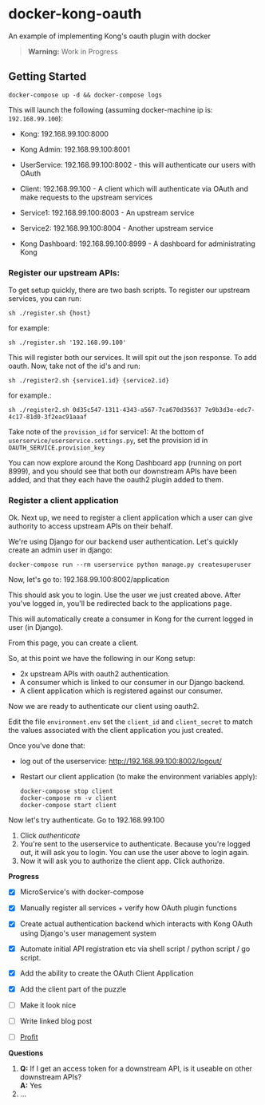 # docker-kong-oauth
An example of implementing Kong's oauth plugin with docker

> **Warning:** Work in Progress

## Getting Started

```
docker-compose up -d && docker-compose logs
```

This will launch the following (assuming docker-machine ip is: `192.168.99.100`):

* Kong: 192.168.99.100:8000 
* Kong Admin: 192.168.99.100:8001 
* UserService: 192.168.99.100:8002 - this will authenticate our users with OAuth
* Client: 192.168.99.100 - A client which will authenticate via OAuth and make requests to the upstream services
* Service1: 192.168.99.100:8003 - An upstream service
* Service2: 192.168.99.100:8004 - Another upstream service 

* Kong Dashboard: 192.168.99.100:8999 - A dashboard for administrating Kong

### Register our upstream APIs:

To get setup quickly, there are two bash scripts. To register our upstream services, you can run: 

```
sh ./register.sh {host}
```

for example: 

```
sh ./register.sh '192.168.99.100'
```

This will register both our services. It will spit out the json response. To add oauth. Now, take not of the id's and run:

```
sh ./register2.sh {service1.id} {service2.id}
```

for example.:

```
sh ./register2.sh 0d35c547-1311-4343-a567-7ca670d35637 7e9b3d3e-edc7-4c17-81d0-3f2eac91aaaf
```

Take note of the `provision_id` for service1: At the bottom of `userservice/userservice.settings.py`, set the provision id in `OAUTH_SERVICE.provision_key`

You can now explore around the Kong Dashboard app (running on port 8999), and you should see that both our downstream APIs have been added, and that they each have the oauth2 plugin added to them.

### Register a client application

Ok. Next up, we need to register a client application which a user can give authority to access upstream APIs on their behalf.

We're using Django for our backend user authentication. Let's quickly create an admin user in django: 

```
docker-compose run --rm userservice python manage.py createsuperuser
```

Now, let's go to: 192.168.99.100:8002/application

This should ask you to login. Use the user we just created above. 
After you've logged in, you'll be redirected back to the applications page. 

This will automatically create a consumer in Kong for the current logged in user (in Django). 

From this page, you can create a client. 

So, at this point we have the following in our Kong setup: 

* 2x upstream APIs with oauth2 authentication.
* A consumer which is linked to our consumer in our Django backend.
* A client application which is registered against our consumer.

Now we are ready to authenticate our client using oauth2. 

Edit the file `environment.env` set the `client_id` and `client_secret` to match the values associated with the client application you just created.

Once you've done that: 

* log out of the userservice: http://192.168.99.100:8002/logout/
* Restart our client application (to make the environment variables apply):

    ```
    docker-compose stop client
    docker-compose rm -v client
    docker-compose start client        
    ```

Now let's try authenticate. Go to 192.168.99.100

1. Click _authenticate_
2. You're sent to the userservice to authenticate. Because you're logged out, it will ask you to login. You can use the user above to login again. 
3. Now it will ask you to authorize the client app. Click authorize.

**Progress**

* [x] MicroService's with docker-compose
* [x] Manually register all services + verify how OAuth plugin functions
* [x] Create actual authentication backend which interacts with Kong OAuth using Django's user management system
* [x] Automate initial API registration etc via shell script / python script / go script. 
* [x] Add the ability to create the OAuth Client Application 
* [x] Add the client part of the puzzle
* [ ] Make it look nice
* [ ] Write linked blog post
* [ ] [Profit](http://www.lstreetc.com/wp-content/uploads/2014/04/Underpants-Gnomes.png)




**Questions**

1. **Q:** If I get an access token for a downstream API, is it useable on other downstream APIs? <br/>
**A:** Yes
1. ...